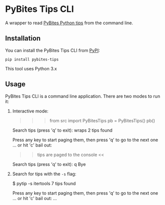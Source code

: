 # PyBites Tips CLI

A wrapper to read [PyBites Python tips](https://codechalleng.es/tips) from the command line.

## Installation

You can install the PyBites Tips CLI from [PyPI](https://pypi.org/project/pybites-tips/):

    pip install pybites-tips

This tool uses Python 3.x

## Usage

PyBites Tips CLI is a command line application. There are two modes to run it:

1. Interactive mode:

	>>> from src import PyBitesTips
	>>> pb = PyBitesTips()
	>>> pb()

	Search tips (press 'q' to exit): wraps
	2 tips found

	Press any key to start paging them, then press 'q' to go to the next one ... or hit 'c' bail out:

	>> tips are paged to the console <<

	Search tips (press 'q' to exit): q
	Bye

2. Search for tips with the `-s` flag:

	$ pytip -s itertools
	7 tips found

	Press any key to start paging them, then press 'q' to go to the next one ... or hit 'c' bail out:
	...
